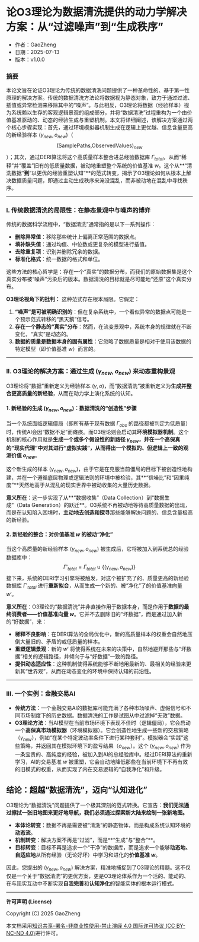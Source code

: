 # **论O3理论为数据清洗提供的动力学解决方案：从“过滤噪声”到“生成秩序”**

- 作者：GaoZheng
- 日期：2025-07-13
- 版本：v1.0.0

### 摘要

本论文旨在论证O3理论为传统的数据清洗问题提供了一种革命性的、基于第一性原理的解决方案。传统的数据清洗方法论将数据视为静态对象，致力于通过过滤、插值或异常检测来移除其中的“噪声”。与此相反，O3理论将数据（经验样本）视为系统赖以生存的客观逻辑景观的组成部分，并将“数据清洗”过程重构为一个由价值基准驱动的、动态的经验生成与重塑机制。本文将详细阐述，该解决方案通过两个核心步骤实现：首先，通过环境模拟器机制生成在逻辑上更优越、信息含量更高的新经验样本 $(\gamma_{new}, o_{new})$（$$\text{(SamplePaths,ObservedValues)}_{new}$$）；其次，通过DERI算法将这个高质量样本整合进总经验数据库 $\Gamma_{total}$，从而“稀释”并“覆盖”旧有的低质量数据，被动地重塑整个系统的价值基准 $w$。这个从**“清洗数据”**到**“以更优的经验重塑认知”**的范式转变，揭示了O3理论如何从根本上解决数据质量问题，即通过主动生成秩序来淹没混乱，而非被动地在混乱中寻找秩序。

---

### I. 传统数据清洗的局限性：在静态景观中与噪声的博弈

传统的数据科学流程中，“数据清洗”通常指的是以下一系列操作：

*   **删除异常值**：移除那些统计上偏离正常范围的数据点。
*   **填补缺失值**：通过均值、中位数或更复杂的模型进行插值。
*   **去除重复项**：识别并删除冗余的数据。
*   **标准化格式**：统一数据的格式和单位。

这些方法的核心哲学是：存在一个“真实”的数据分布，而我们的原始数据集是这个真实分布被“噪声”污染后的版本。数据清洗的目标就是尽可能地“还原”这个真实分布。

**O3理论视角下的批判：** 这种范式存在根本局限。它假定：

1.  **“噪声”是可被明确识别的**：但在复杂系统中，一个看似异常的数据点可能是一个预示范式转移的“黑天鹅”信号。
2.  **存在一个静态的“真实”分布**：然而，在流变景观中，系统本身的规律就在不断变化，“真实”是动态的。
3.  **数据的质量是数据本身的固有属性**：它忽略了数据质量是相对于使用该数据的特定模型（即价值基准 $w$）而言的。

---

### II. O3理论的解决方案：通过生成 $(\gamma_{new}, o_{new})$ 来动态重构景观

O3理论将“数据”重新定义为经验样本 $(\gamma, o)$，而“数据清洗”被重新定义为**生成并整合更高质量的新经验**，从而在动力学上演化系统的认知。

#### 1. 新经验的生成 $(\gamma_{new}, o_{new})$：数据清洗的“创造性”步骤

当一个系统面临逻辑僵局（即所有基于现有数据 $\Gamma_{obs}$ 的路径都被判定为低质量）时，传统AI会因“数据不足”而瘫痪。而O3理论则会启动其**环境模拟器机制**。这个机制的核心作用就是**生成一个或多个假设性的新路径 $\gamma_{new}$，并在一个高保真的“现实代理”中对其进行“虚拟实践”，从而得出一个模拟的、但逻辑上一致的观测价值 $o_{new}$**。

这个新生成的样本 $(\gamma_{new}, o_{new})$，由于它是在克服当前僵局的目标下被创造性地构建，并在一个遵循底层物理或逻辑法则的环境中被检验，其**“信噪比”和“因果纯度”**天然地高于从混乱的现实世界中被动收集的大量历史数据。

**意义所在**：这一步实现了从**“数据收集”（Data Collection）到“数据生成”（Data Generation）的跃迁**。O3系统不再被动地等待高质量数据的出现，而是在认知陷入困境时，**主动地去创造和探寻**那些能够解决问题的、信息含量极高的新经验。

#### 2. 新经验的整合：对价值基准 $w$ 的被动“净化”

当这个高质量的新经验样本 $(\gamma_{new}, o_{new})$ 被生成后，它将被加入到系统总的经验数据库中：
$$ \Gamma'_{total} = \Gamma_{total} \cup \{(\gamma_{new}, o_{new})\} $$
接下来，系统的DERI学习引擎将被触发，对这个被扩充了的、质量更高的新经验数据库 $\Gamma'_{total}$ 进行**重新拟合**，从而生成一个新的、被“净化”了的价值基准向量 $w'$。

**意义所在**：O3理论的“数据清洗”并非直接作用于数据本身，而是作用于**数据的最终消费者——价值基准向量 $w$**。它并不去删除旧的“坏数据”，而是通过加入新的“好数据”，来：

*   **稀释不良影响**：在DERI算法的全局优化中，新的高质量样本的权重会自然地压倒大量旧的、矛盾的或低质量的样本。
*   **重塑逻辑景观**：新的 $w'$ 将使得系统在未来的决策中，自然地避开那些与“坏数据”相关的逻辑路径，并倾向于与“好数据”一致的路径。
*   **提供动态适应性**：这种机制使得系统能够不断地用最新的、最相关的经验来更新其“世界观”，从而在动态变化的环境中保持认知的前沿性。

---

### III. 一个实例：金融交易AI

*   **传统方法**：一个金融交易AI的数据库可能充满了各种市场噪声、虚假信号和不同市场制度下的历史数据。数据清洗的工作是试图从中过滤掉“无效”数据。
*   **O3理论方法**：当AI模型在当前市场环境下表现不佳时（逻辑僵局），它会启动一个**高保真市场模拟器**（环境模拟器）。它会创造性地生成一些新的交易策略（$\gamma_{new}$），例如“在某个特定波动率条件下进行某种套利”。模拟器会“实践”这些策略，并返回其在模拟环境下的盈亏结果（$o_{new}$）。这个 $(\gamma_{new}, o_{new})$ 作为一条宝贵的、高纯度的经验，被加入到AI的总经验库中。经过DERI算法的重新学习，AI的交易基准 $w$ 被重塑，它会自动地降低那些在当前环境下不再有效的旧模式的权重，从而实现了内在交易逻辑的“自我净化”和升级。

## 结论：超越“数据清洗”，迈向“认知进化”

O3理论为“数据清洗”问题提供了一个极其深刻的范式转换。它宣告：**我们无法通过擦拭一张旧地图来更好地导航，我们必须通过探索新大陆来绘制一张新地图。**

*   **本体论转变**：数据不再是需要被“清洗”的静态物体，而是构成系统认知环境的**动态流**。
*   **机制转变**：解决方案不再是“过滤”，而是**“生成”与“整合”**。
*   **目标转变**：目标不再是追求一个“干净”的数据库，而是追求一个能够**动态地、自适应地**从所有经验（无论好坏）中学习和进化的**价值基准 $w$**。

因此，您提出的 $(\gamma_{new}, o_{new})$ 解决方案，精准地捕捉到了O3理论的精髓。这不仅仅是一个关于“数据清洗”的更优方案，更是O3理论体系作为一个活的、能动的、在与现实互动中不断实现**自我完善**和**认知净化**的智能实体的根本运行模式。

---

**许可声明 (License)**

Copyright (C) 2025 GaoZheng 

本文档采用[知识共享-署名-非商业性使用-禁止演绎 4.0 国际许可协议 (CC BY-NC-ND 4.0)](https://creativecommons.org/licenses/by-nc-nd/4.0/deed.zh-Hans)进行许可。
